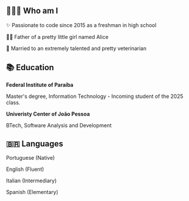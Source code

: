 ## 🧑🏻‍💻 Who am I
<p>✨ Passionate to code since 2015 as a freshman in high school</p>
<p>👶🏻 Father of a pretty little girl named Alice</p>
<p>💍 Married to an extremely talented and pretty veterinarian</p>

## 📚 Education
<p><strong>Federal Institute of Paraíba</strong></p>
<p>
  Master's degree, Information Technology - Incoming student of the 2025 class.
</p>
<p><strong>Univeristy Center of João Pessoa</strong></p>
<p>
  BTech, Software Analysis and Development
</p>

## 🇧🇷 Languages
<p>Portuguese (Native)</p>
<p>English (Fluent)</p>
<p>Italian (Intermediary)</p>
<p>Spanish (Elementary)</p>
